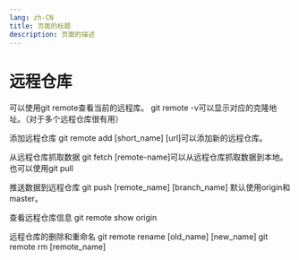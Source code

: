 ```yaml
---
lang: zh-CN
title: 页面的标题
description: 页面的描述
---
```



# 远程仓库
 
可以使用git remote查看当前的远程库。
git remote -v可以显示对应的克隆地址。（对于多个远程仓库很有用）

添加远程仓库
git remote add [short_name] [url]可以添加新的远程仓库。

从远程仓库抓取数据
git fetch [remote-name]可以从远程仓库抓取数据到本地。
也可以使用git pull

推送数据到远程仓库
git push [remote_name] [branch_name]
默认使用origin和master。

查看远程仓库信息
git remote show origin

远程仓库的删除和重命名
git remote rename [old_name] [new_name]
git remote rm [remote_name]